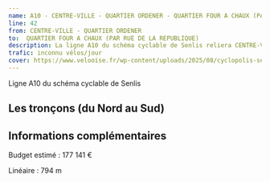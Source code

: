 ```yaml
---
name: A10 - CENTRE-VILLE - QUARTIER ORDENER - QUARTIER FOUR A CHAUX (PAR RUE DE LA REPUBLIQUE)
line: 42
from: CENTRE-VILLE - QUARTIER ORDENER
to:  QUARTIER FOUR A CHAUX (PAR RUE DE LA REPUBLIQUE) 
description: La ligne A10 du schéma cyclable de Senlis reliera CENTRE-VILLE - QUARTIER ORDENER à QUARTIER FOUR A CHAUX (PAR RUE DE LA REPUBLIQUE) 
trafic: inconnu vélos/jour
cover: https://www.velooise.fr/wp-content/uploads/2025/08/cyclopolis-senlis-A10.jpg
---
```

Ligne A10 du schéma cyclable de Senlis
## Les tronçons (du Nord au Sud)

## Informations complémentaires

Budget estimé : 177 141 €

Linéaire : 794 m

